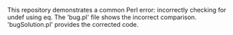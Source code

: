 This repository demonstrates a common Perl error: incorrectly checking for undef using eq. The 'bug.pl' file shows the incorrect comparison. 'bugSolution.pl' provides the corrected code.
